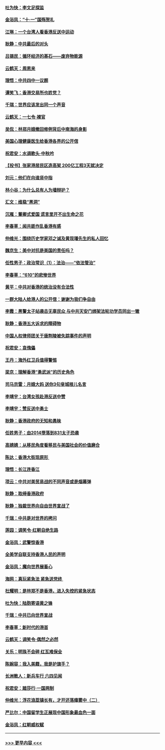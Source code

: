 #### [吐为快：李文足探监](../pages/nsc993/n11509622.md?t=09110122) 
#### [金浴凤：“十‧一”国殇贺礼](../pages/nsc993/n11509593.md?t=09110122) 
#### [江琳：一个台湾人看香港反送中运动](../pages/nsc993/n11509211.md?t=09110122) 
#### [耿静：中共最后的对头](../pages/nsc993/n11508308.md?t=09110122) 
#### [吕锡民：循环经济的基石——废弃物能源](../pages/nsc993/n11508212.md?t=09110122) 
#### [云鹤天：周恩来](../pages/nsc993/n11508055.md?t=09110122) 
#### [理悟：中共四中一议题](../pages/nsc993/n11507782.md?t=09110122) 
#### [谭笑飞：香港交易所也姓党？](../pages/nsc993/n11507753.md?t=09110122) 
#### [千瑞：世界应该发出同一个声音](../pages/nsc993/n11507290.md?t=09110122) 
#### [云鹤天：一七令‧裸官](../pages/nsc993/n11507177.md?t=09110122) 
#### [吴侃：林郑月娥撤回修例背后中南海的身影](../pages/nsc993/n11506876.md?t=09110122) 
#### [美国心理健康医生给香港各界的公开信](../pages/nsc993/n11506809.md?t=09110122) 
#### [祝君安：水调歌头‧中秋吟](../pages/nsc993/n11506758.md?t=09110122) 
#### [【投书】张家港居民区造高架 200亿工程3天就决定](../pages/nsc993/n11506682.md?t=09110122) 
#### [刘元：他们在向谁竖中指](../pages/nsc993/n11505384.md?t=09110122) 
#### [林小谷：为什么总有人为墙辩护？](../pages/nsc993/n11505226.md?t=09110122) 
#### [汇文：维稳“黑洞”](../pages/nsc993/n11504347.md?t=09110122) 
#### [沉雁：董卿式爱国 谎言里开不出生命之花](../pages/nsc993/n11503215.md?t=09110122) 
#### [李春草：闻共匪作乱香港有感](../pages/nsc993/n11503072.md?t=09110122) 
#### [仲维光：围绕历史学家邓之诚及黄现璠先生的私人回忆](../pages/nsc993/n11501330.md?t=09110122) 
#### [魏京生：美中对抗是美国的责任吗？](../pages/nsc993/n11500723.md?t=09110122) 
#### [任性男子：政治常识（1）：法治——“依法管治”](../pages/nsc993/n11500791.md?t=09110122) 
#### [李春草：“610”的悲惨世界](../pages/nsc993/n11501141.md?t=09110122) 
#### [黄平：中共对香港的统治没有合法性](../pages/nsc993/n11499473.md?t=09110122) 
#### [一群大陆人给港人的公开信：谢谢为我们争自由](../pages/nsc993/n11500402.md?t=09110122) 
#### [李霞：黑警太子站袭击无辜民众 与中共天安门绑架法轮功学员同出一辙](../pages/nsc993/n11499805.md?t=09110122) 
#### [耿静：香港五大诉求的障碍物](../pages/nsc993/n11497578.md?t=09110122) 
#### [中国人权律师团关于唐荆陵被失踪事件的声明](../pages/nsc993/n11500014.md?t=09110122) 
#### [祝君安：哀傀儡](../pages/nsc993/n11499776.md?t=09110122) 
#### [王丹：海外红卫兵值得警惕](../pages/nsc993/n11498138.md?t=09110122) 
#### [梁京：理解香港“勇武派”的历史角色](../pages/nsc993/n11498006.md?t=09110122) 
#### [司马京雷：月娥大妈  送你3句皇城根儿名言](../pages/nsc993/n11497885.md?t=09110122) 
#### [李靖宇：台湾女孩赴港反送中赞](../pages/nsc993/n11497721.md?t=09110122) 
#### [李靖宇：赞反送中勇士](../pages/nsc993/n11497452.md?t=09110122) 
#### [耿静：香港政府的无知和愚昧](../pages/nsc993/n11494238.md?t=09110122) 
#### [任姓男子：由2014堕落到831太子恐袭](../pages/nsc993/n11496683.md?t=09110122) 
#### [高婧婧：从移民角度看移民与美国社会的价值磨合](../pages/nsc993/n11495757.md?t=09110122) 
#### [陈达：香港大街现原形 ](../pages/nsc993/n11495441.md?t=09110122) 
#### [理悟：长江连香江](../pages/nsc993/n11495377.md?t=09110122) 
#### [项云：中共对美贸易战的不同声音或是烟幕弹](../pages/nsc993/n11494929.md?t=09110122) 
#### [耿静：取缔香港政府](../pages/nsc993/n11494218.md?t=09110122) 
#### [耿静：独裁世界向自由世界宣战了](../pages/nsc993/n11494190.md?t=09110122) 
#### [千瑞：中共是对世界的拷问](../pages/nsc993/n11493021.md?t=09110122) 
#### [莲园：调笑令‧红朝自绝生路](../pages/nsc993/n11493011.md?t=09110122) 
#### [金浴凤：武警惊香港](../pages/nsc993/n11492994.md?t=09110122) 
#### [全美学自联支持香港人民的声明](../pages/nsc993/n11492630.md?t=09110122) 
#### [金浴凤：魔向世界展畜心](../pages/nsc993/n11492599.md?t=09110122) 
#### [海网：真玩紧急法 紧急送党终 ](../pages/nsc993/n11492535.md?t=09110122) 
#### [杜耀明：是林郑不是香港，进入失控的紧急状态](../pages/nsc993/n11491420.md?t=09110122) 
#### [吐为快：陆胞寄语黄之锋](../pages/nsc993/n11491117.md?t=09110122) 
#### [千瑞：中共已向世界宣战](../pages/nsc993/n11490123.md?t=09110122) 
#### [李春草：新时代的港首](../pages/nsc993/n11489864.md?t=09110122) 
#### [云鹤天：调笑令·偶然之必然](../pages/nsc993/n11489701.md?t=09110122) 
#### [关乐：明珠不会碎 红瓦难保全](../pages/nsc993/n11489647.md?t=09110122) 
#### [陈婉容：我入美籍，我是护旗手？](../pages/nsc993/n11487908.md?t=09110122) 
#### [长洲散人：新兵车行 六四见闻](../pages/nsc993/n11487729.md?t=09110122) 
#### [祝君安：踏莎行‧一国两制](../pages/nsc993/n11487699.md?t=09110122) 
#### [仲维光：浮花浪蕊镇长有，才开还落瘴雾中（二）](../pages/nsc993/n11483286.md?t=09110122) 
#### [严比尔：中国留学生正展现中国形象最血色一面](../pages/nsc993/n11485145.md?t=09110122) 
#### [金浴凤：红朝威权赋](../pages/nsc993/n11485191.md?t=09110122) 

----
#### [ >>> 更早内容 <<< ](../indexes/nsc993-earlier.md)

